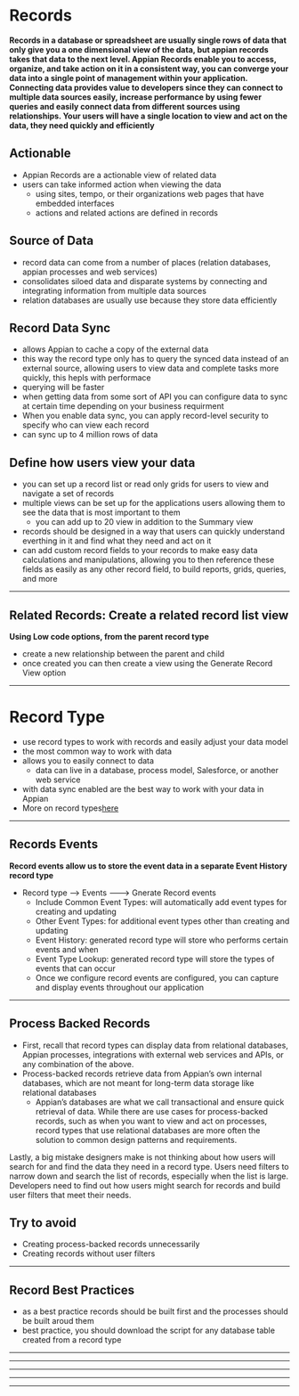 # Records
**Records in a database or spreadsheet are usually single rows of data that only give you a one dimensional view of the data, but appian records takes that data to the next level. Appian Records enable you to access, organize, and take action on it in a consistent way, you can converge your data into a single point of management within your application. Connecting data provides value to developers since they can connect to multiple data sources easily, increase performance by using fewer queries and easily connect data from different sources using relationships. Your users will have a single location to view and act on the data, they need quickly and efficiently**

## Actionable
- Appian Records are a actionable view of related data
- users can take informed action when viewing the data
    - using sites, tempo, or their organizations web pages that have embedded interfaces
    - actions and related actions are defined in records

## Source of Data
- record data can come from a number of places (relation databases, appian processes and web services)
- consolidates siloed data and disparate systems by connecting and integrating information from multiple data sources
- relation databases are usually use because they store data efficiently 


## Record Data Sync
- allows Appian to cache a copy of the external data
- this way the record type only has to query the synced data instead of an external source, allowing users to view data and complete tasks more quickly, this hepls with performace
- querying will be faster
- when getting data from some sort of API you can configure data to sync at certain time depending on your business requirment
- When you enable data sync, you can apply record-level security to specify who can view each record
- can sync up to 4 million rows of data


## Define how users view your data
- you can set up a record list or read only grids for users to view and navigate a set of records
- multiple views can be set up for the applications users allowing them to see the data that is most important to them
    - you can add up to 20 view in addition to the Summary view
- records should be designed in a way that users can quickly understand everthing in it and find what they need and act on it
- can add custom record fields to your records to make easy data calculations and manipulations, allowing you to then reference these fields as easily as any other record field, to build reports, grids, queries, and more

---

## Related Records: Create a related record list view
**Using Low code options, from the parent record type**
- create a new relationship between the parent and child
- once created you can then create a view using the Generate Record View option

---

# Record Type
- use record types to work with records and easily adjust your data model
- the most common way to work with data
- allows you to easily connect to data
    - data can live in a database, process model, Salesforce, or another web service
- with data sync enabled are the best way to work with your data in Appian
- More on record types[here](./RecordType.md)

---

## Records Events
**Record events allow us to store the event data in a separate Event History record type**
- Record type --> Events ---> Gnerate Record events
    -  Include Common Event Types: will automatically add event types for creating and updating 
    - Other Event Types: for additional event types other than creating and updating
    - Event History: generated record type will store who performs certain events and when
    - Event Type Lookup: generated record type will store the types of events that can occur
    - Once we configure record events are configured, you can capture and display events throughout our application

---

## Process Backed Records
- First, recall that record types can display data from relational databases, Appian processes, integrations with external web services and APIs, or any combination of the above. 
- Process-backed records retrieve data from Appian’s own internal databases, which are not meant for long-term data storage like relational databases
    - Appian’s databases are what we call transactional and ensure quick retrieval of data. While there are use cases for process-backed records, such as when you want to view and act on processes, record types that use relational databases are more often the solution to common design patterns and requirements.

Lastly, a big mistake designers make is not thinking about how users will search for and find the data they need in a record type. Users need filters to narrow down and search the list of records, especially when the list is large. Developers need to find out how users might search for records and build user filters that meet their needs.

## Try to avoid
- Creating process-backed records unnecessarily
- Creating records without user filters

---

## Record Best Practices
- as a best practice records should be built first and the processes should be built aroud them
- best practice, you should download the script for any database table created from a record type
----






-----------------------------------------------------------






________________________________________




_________________________________________________________________________








-----


